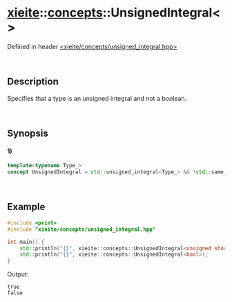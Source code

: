 # [xieite](../../xieite.md)\:\:[concepts](../../concepts.md)\:\:UnsignedIntegral\<\>
Defined in header [<xieite/concepts/unsigned_integral.hpp>](../../../include/xieite/concepts/unsigned_integral.hpp)

&nbsp;

## Description
Specifies that a type is an unsigned integral and not a boolean.

&nbsp;

## Synopsis
#### 1)
```cpp
template<typename Type_>
concept UnsignedIntegral = std::unsigned_integral<Type_> && !std::same_as<std::remove_cv_t<Type_>, bool>;
```

&nbsp;

## Example
```cpp
#include <print>
#include "xieite/concepts/unsigned_integral.hpp"

int main() {
    std::println("{}", xieite::concepts::UnsignedIntegral<unsigned short int>);
    std::println("{}", xieite::concepts::UnsignedIntegral<bool>);
}
```
Output:
```
true
false
```
